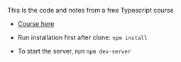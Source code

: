 This is the code and notes from a free Typescript course

- [Course here](https://typescriptcourses.com/typescript-fundamentals/player/235797587)

- Run installation first after clone: `npm install`
- To start the server, run `npm dev-server`
